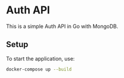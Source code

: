 # Auth API

This is a simple Auth API in Go with MongoDB.

## Setup

To start the application, use:

```bash
docker-compose up --build
